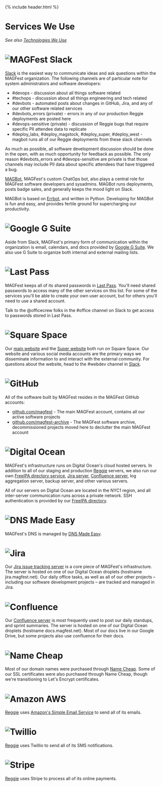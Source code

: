 {% include header.html %}

# Services We Use

<i>See also [Technologies We Use](technologies.html)</i>

<h1><img src="assets/images/slack.png" alt="MAGFest Slack" class="inline"/></h1>

[Slack](https://magfest.slack.com) is the easiest way to communicate ideas
and ask questions within the MAGFest organization. The following channels
are of particular note for system administrators and software developers:

* \#devops - discussion about all things software related
* \#techops - discussion about all things engineering and tech related
* \#devbots - automated posts about changes in GitHub, Jira, and any of our
other software related services
* \#devbots_errors (private) - errors in any of our production Reggie
deployments are posted here
* \#devops-sensitive (private) - discussion of Reggie bugs that require
specific PII attendee data to replicate
* \#deploy_labs, \#deploy_magstock, \#deploy_super, \#deploy_west - magbot runs
all of our Reggie deployments from these slack channels

As much as possible, all software development discussion should be done in
the open, with as much opportunity for feedback as possible. The only reason
\#devbots_errors and \#devops-sensitive are private is that those channels may
include PII data about specific attendees that have triggered a bug.

[MAGBot](https://github.com/magfest/magbot), MAGFest's custom ChatOps bot,
also plays a central role for MAGFest software developers and sysadmins.
MAGBot runs deployments, posts badge sales, and generally keeps the mood
light on Slack.

MAGBot is based on [Errbot](http://errbot.io), and written in Python.
Developing for MAGBot is fun and easy, and provides fertile ground for
supercharging our productivity.


<h1><img src="assets/images/gsuite.png" alt="Google G Suite" class="inline"/></h1>

Aside from Slack, MAGFest's primary form of communication within the
organization is email, calendars, and docs provided by
[Google G Suite](https://gsuite.google.com). We also use G Suite to
organize both internal and external mailing lists.


<h1><img src="assets/images/lastpass.png" alt="Last Pass" class="inline"/></h1>

MAGFest keeps all of its shared passwords in
[Last Pass](https://www.lastpass.com). You'll need shared passwords to
access many of the other services on this list. For some of the services
you'll be able to create your own user account, but for others you'll
need to use a shared account.

Talk to the \@officecrew folks in the \#office channel on Slack to get
access to passwords stored in Last Pass.


<h1><img src="assets/images/squarespace.png" alt="Square Space" class="inline"/></h1>

Our [main website](https://magfest.org) and the
[Super website](https://super.magfest.org) both run on Square Space. Our
website and various social media accounts are the primary ways we disseminate
information to and interact with the external community. For questions about
the website, head to the \#webdev channel in
[Slack](https://magfest.slack.com).


<h1><img src="assets/images/github.png" alt="GitHub" class="inline"/></h1>

All of the software built by MAGFest resides in the MAGFest GitHub accounts:

* [github.com/magfest](github.com/magfest) - The main MAGFest account,
contains all our active software projects
* [github.com/magfest-archive](http://github.com/magfest-archive) - The
MAGFest software archive, decommissioned projects moved here to declutter
the main MAGFest account


<h1><img src="assets/images/digitalocean.png" alt="Digital Ocean" class="inline"/></h1>

MAGFest's infrastructure runs on Digital Ocean's cloud hosted servers. In
addition to all of our staging and production
[Reggie](https://github.com/magfest/reggie-formula) servers, we also run
our own [FreeIPA directory service](https://directory.magfest.net),
[Jira server](https://jira.magfest.net),
[Confluence server](https://docs.magfest.net),
log aggregation server, backup server, and other various servers.

All of our servers on Digital Ocean are located in the NYC1 region, and all
inter-server communication runs across a private network. SSH authentication
is provided by our [FreeIPA directory](https://directory.magfest.net).


<h1><img src="assets/images/dnsmadeeasy.png" alt="DNS Made Easy" class="inline"/></h1>

MAGFest's DNS is managed by [DNS Made Easy](https://dnsmadeeasy.com).


<h1><img src="assets/images/jira.png" alt="Jira" class="inline"/></h1>

Our [Jira issue tracking server](https://jira.magfest.net) is a core piece of
MAGFest's infrastructure. The server is hosted on one of our Digital Ocean
droplets (hostname jira.magfest.net). Our daily office tasks, as well as all
of our other projects – including our software development projects – are
tracked and managed in Jira.


<h1><img src="assets/images/confluence.png" alt="Confluence" class="inline"/></h1>

Our [Confluence server](https://docs.magfest.net) is most frequently used
to post our daily standups, and sprint summaries. The server is hosted on
one of our Digital Ocean droplets (hostname docs.magfest.net). Most of our
docs live in our Google Drive, but some projects also use confluence for
their docs.


<h1><img src="assets/images/namecheap.png" alt="Name Cheap" class="inline"/></h1>

Most of our domain names were purchased through
[Name Cheap](https://www.namecheap.com/). Some of our SSL certificates
were also purchased through Name Cheap, though we're transitioning to
Let's Encrypt certificates.


<h1><img src="assets/images/aws.png" alt="Amazon AWS" class="inline"/></h1>

[Reggie](https://github.com/magfest/reggie-formula) uses
[Amazon's Simple Email Service](https://aws.amazon.com/ses/)
to send all of its emails.


<h1><img src="assets/images/twilio.png" alt="Twillio" class="inline"/></h1>

[Reggie](https://github.com/magfest/reggie-formula) uses
Twillio to send all of its SMS notifications.

<h1><img src="assets/images/stripe.png" alt="Stripe" class="inline"/></h1>

[Reggie](https://github.com/magfest/reggie-formula) uses
Stripe to process all of its online payments.
